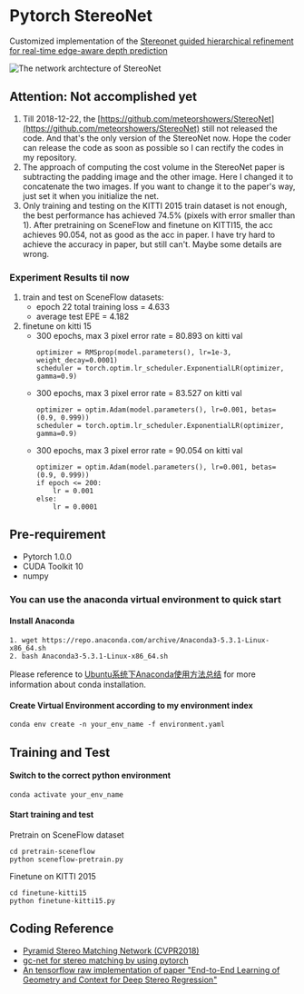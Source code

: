 # Pytorch StereoNet
Customized implementation of the [Stereonet guided hierarchical refinement for real-time edge-aware depth prediction](http://openaccess.thecvf.com/content_ECCV_2018/papers/Sameh_Khamis_StereoNet_Guided_Hierarchical_ECCV_2018_paper.pdf)

![The network archtecture of StereoNet](https://raw.githubusercontent.com/zhixuanli/StereoNet/master/stereo-net-structure.png)

## Attention: Not accomplished yet
1. Till 2018-12-22, the [https://github.com/meteorshowers/StereoNet](https://github.com/meteorshowers/StereoNet) still not released the code.
And that's the only version of the StereoNet now.
Hope the coder can release the code as soon as possible so I can rectify the codes in my repository. 
2. The approach of computing the cost volume in the StereoNet paper is subtracting the padding image and the other image. Here I changed it to concatenate the two images. If you want to change it to the paper's way, just set it when you initialize the net.
3. Only training and testing on the KITTI 2015 train dataset is not enough, the best performance has achieved 74.5% (pixels with error smaller than 1). After pretraining on SceneFlow and finetune on KITTI15, the acc achieves 90.054, not as good as the acc in paper. I have try hard to achieve the accuracy in paper, but still can't. Maybe some details are wrong. 
 

### Experiment Results til now
1. train and test on SceneFlow datasets:
    + epoch 22 total training loss = 4.633
    + average test EPE = 4.182
2. finetune on kitti 15
    + 300 epochs, max 3 pixel error rate = 80.893 on kitti val 
        ```
        optimizer = RMSprop(model.parameters(), lr=1e-3, weight_decay=0.0001)
        scheduler = torch.optim.lr_scheduler.ExponentialLR(optimizer, gamma=0.9)
        ```
    + 300 epochs, max 3 pixel error rate = 83.527 on kitti val 
        ```
        optimizer = optim.Adam(model.parameters(), lr=0.001, betas=(0.9, 0.999))
        scheduler = torch.optim.lr_scheduler.ExponentialLR(optimizer, gamma=0.9)
        ```
    + 300 epochs, max 3 pixel error rate = 90.054 on kitti val 
        ```
        optimizer = optim.Adam(model.parameters(), lr=0.001, betas=(0.9, 0.999))
        if epoch <= 200:
            lr = 0.001
        else:
            lr = 0.0001    
        ```

## Pre-requirement
+ Pytorch 1.0.0
+ CUDA Toolkit 10
+ numpy

### You can use the anaconda virtual environment to quick start

#### Install Anaconda
```
1. wget https://repo.anaconda.com/archive/Anaconda3-5.3.1-Linux-x86_64.sh
2. bash Anaconda3-5.3.1-Linux-x86_64.sh
```

Please reference to [Ubuntu系统下Anaconda使用方法总结](https://www.cnblogs.com/QingHuan/p/9987069.html) for more information about conda installation.

#### Create Virtual Environment according to my environment index 
```
conda env create -n your_env_name -f environment.yaml
```

## Training and Test
#### Switch to the correct python environment
```
conda activate your_env_name
```

#### Start training and test
Pretrain on SceneFlow dataset
```
cd pretrain-sceneflow
python sceneflow-pretrain.py
```

Finetune on KITTI 2015
```
cd finetune-kitti15
python finetune-kitti15.py
```

## Coding Reference
+ [Pyramid Stereo Matching Network (CVPR2018)](https://github.com/JiaRenChang/PSMNet)
+ [gc-net for stereo matching by using pytorch](https://github.com/zyf12389/GC-Net)
+ [An tensorflow raw implementation of paper "End-to-End Learning of Geometry and Context for Deep Stereo Regression"](https://github.com/liuruijin17/GCNet-tensorflow)
